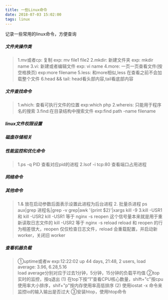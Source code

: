 ```yaml
---
title: 一些Linux命令
date: 2018-07-03 15:02:00
tags: linux
---
```


记录一些常用的linux命令，方便查询
<!--more-->

##### 文件夹操作类
> 1.mv或者cp: 复制 exp: mv file1 file2
> 2.mkdir: 新建文件夹 exp: mkdir name
> 3.vi: 新建或者编辑文件 exp: vi name
> 4.more: 一页一页查看文件(按空格换页) exp:more filename
> 5.less: 和more相似,less 在查看之前不会加载整个文件
> 6.head && tail: head看头部内容,tail看底部内容
##### 文件查找命令
> 1.which: 查看可执行文件的位置 exp:which php
> 2.whereis: 只能用于程序名的搜索
> 3.find:在目录结构中搜索文件 exp:find path -name filename
##### linux文件权限设置
##### 磁盘存储相关
##### 性能监控和优化命令
> 1.ps -q PID 查看对应pid的进程
> 2.lsof -i tcp:80 查看端口占用进程
##### 网络命令
##### 其他命令
> 1.& 放在启动参数后面表示设置此进程为后台进程
> 2. 批量杀进程
ps aux|grep 进程名|grep -v grep|awk '{print $2}'|xargs kill -9
> 3.kill -USR1 和 kill -USR2
kill -USR1 等于 nginx -s reopen 
这个信号量本来就是用于重新读取日志文件的 
kill -USR2 等于 nginx -s reload 
reload 和 reopen 的行为相差很大，reopen 仅仅检查日志文件，reload 会重载配置，并启动新 worker，关闭旧 worker 
##### 查看机器负载
> ①uptime或者w 
exp:12:22:02 up 44 days, 21:48,  2 users,  load average: 3.96, 6.28,5.16  
load average分别对应于过去1分钟，5分钟，15分钟的负载平均值
> ②top  实时的监控，按q退出
(1) 在top下按“1”查看CPU核心数量，shift+"c"按cpu使用率大小排序，shif+"p"按内存使用率高低排序
(2) 使用iostat -x 命令来监控io的输入输出是否过大
> ③安装htop，使用htop命令



